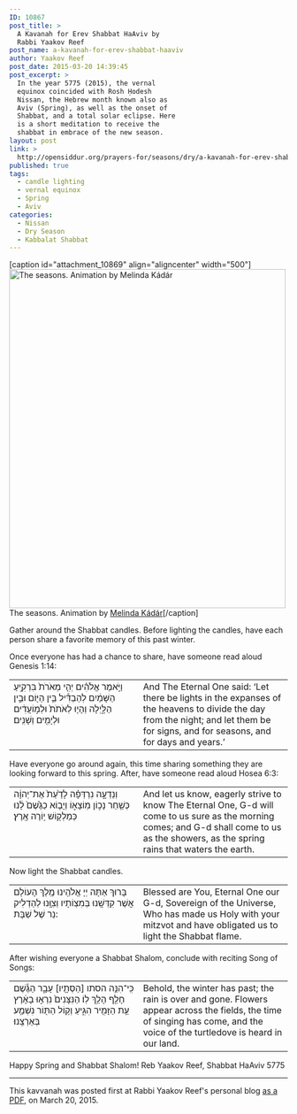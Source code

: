 ```yaml
---
ID: 10867
post_title: >
  A Kavanah for Erev Shabbat HaAviv by
  Rabbi Yaakov Reef
post_name: a-kavanah-for-erev-shabbat-haaviv
author: Yaakov Reef
post_date: 2015-03-20 14:39:45
post_excerpt: >
  In the year 5775 (2015), the vernal
  equinox coincided with Rosh Ḥodesh
  Nissan, the Hebrew month known also as
  Aviv (Spring), as well as the onset of
  Shabbat, and a total solar eclipse. Here
  is a short meditation to receive the
  shabbat in embrace of the new season.
layout: post
link: >
  http://opensiddur.org/prayers-for/seasons/dry/a-kavanah-for-erev-shabbat-haaviv/
published: true
tags:
  - candle lighting
  - vernal equinox
  - Spring
  - Aviv
categories:
  - Nissan
  - Dry Season
  - Kabbalat Shabbat
---
```

[caption id="attachment_10869" align="aligncenter" width="500"]<a href="http://opensiddur.org/wp-content/uploads/2015/03/tumblr_ncl2v2wnF21rvbta5o4_500.gif"><img src="http://opensiddur.org/wp-content/uploads/2015/03/tumblr_ncl2v2wnF21rvbta5o4_500.gif" alt="The seasons. Animation by Melinda Kádár" width="500" height="613" class="size-full wp-image-10869" /></a> The seasons. Animation by <a href="http://web.archive.org/web/20170207182259/http://kdrmlnd.tumblr.com/post/98587610085/its-all-a-happenin">Melinda Kádár</a>[/caption]

Gather around the Shabbat candles. Before lighting the candles, have each person share a favorite memory of this past winter.

Once everyone has had a chance to share, have someone read aloud Genesis 1:14:
<table style="margin-left: auto;margin-right: auto;"><tbody>
<tr><td style="vertical-align:top;" width="46%">
<div class="liturgy"><span lang="he">
וַיֹּ֣אמֶר אֱלֹהִ֗ים יְהִ֤י מְאֹרֹת֙ בִּרְקִ֣יעַ הַשָּׁמַ֔יִם לְהַבְדִּ֕יל בֵּ֥ין הַיּ֖וֹם וּבֵ֣ין הַלָּ֑יְלָה וְהָי֤וּ לְאֹתֹת֙ וּלְמ֣וֹעֲדִ֔ים וּלְיָמִ֖ים וְשָׁנִֽים׃
</span></div>
</td>
 
<td style="vertical-align:top;" width="53%">
<div class="english">
And The Eternal One said: ‘Let there be lights in the expanses of the heavens to divide the day from the night; and let them be for signs, and for seasons, and for days and years.’
</div>
</td></tr>
</tbody></tbody></tbody></tbody></table>

Have everyone go around again, this time sharing something they are looking forward to this spring. After, have someone read aloud Hosea 6:3:
<table style="margin-left: auto;margin-right: auto;"><tbody>
<tr><td style="vertical-align:top;" width="46%">
<div class="liturgy"><span lang="he">
וְנֵדְעָ֣ה נִרְדְּפָ֗ה לָדַ֙עַת֙ אֶת־יְהוָ֔ה כְּשַׁ֖חַר נָכ֣וֹן מֽוֹצָא֑וֹ וְיָב֤וֹא כַגֶּ֙שֶׁם֙ לָ֔נוּ כְּמַלְק֖וֹשׁ י֥וֹרֶה אָֽרֶץ׃
</span></div>
</td>
 
<td style="vertical-align:top;" width="53%">
<div class="english">
And let us know, eagerly strive to know The Eternal One, G-d will come to us sure as the morning comes; and G-d shall come to us as the showers, as the spring rains that waters the earth.
</div>
</td></tr>
</tbody></tbody></tbody></tbody></table>


Now light the Shabbat candles.
<table style="margin-left: auto;margin-right: auto;"><tbody>
<tr><td style="vertical-align:top;" width="46%">
<div class="liturgy"><span lang="he">
בָּרוּךְ אַתָּה יְיָ אֱלֹהֵֽינוּ מֶֽלֶךְ הָעוֹלָם  אֲשֶׁר קִדְּשָֽׁנוּ בְּמִצְוֹתָיו וְצִוָּֽנוּ לְהַדְלִיק  נֵר שֶׁל שַׁבָּת:
</span></div>
</td>
 
<td style="vertical-align:top;" width="53%">
<div class="english">
Blessed are You, Eternal One our G-d, Sovereign of the Universe, Who has made us Holy with your mitzvot and have obligated us to light the Shabbat flame.
</div>
</td></tr>
</tbody></tbody></tbody></tbody></table>

After wishing everyone a Shabbat Shalom, conclude with reciting Song of Songs:
<table style="margin-left: auto;margin-right: auto;"><tbody>
<tr><td style="vertical-align:top;" width="46%">
<div class="liturgy"><span lang="he">
כִּֽי־הִנֵּ֥ה הסתו [הַסְּתָ֖יו] עָבָ֑ר הַגֶּ֕שֶׁם חָלַ֖ף הָלַ֥ךְ לֽוֹ׃ הַנִּצָּנִים֙ נִרְא֣וּ בָאָ֔רֶץ עֵ֥ת הַזָּמִ֖יר הִגִּ֑יעַ וְק֥וֹל הַתּ֖וֹר נִשְׁמַ֥ע בְּאַרְצֵֽנוּ׃
</span></div>
</td>
 
<td style="vertical-align:top;" width="53%">
<div class="english">
Behold, the winter has past; the rain is over and gone. Flowers appear across the fields, the time of singing has come, and the voice of the turtledove is heard in our land.
</div>
</td></tr>
</tbody></tbody></tbody></tbody></table>

Happy Spring and Shabbat Shalom!
Reb Yaakov Reef, Shabbat HaAviv 5775

<hr />
This kavvanah was posted first at Rabbi Yaakov Reef's personal blog <a href="https://trekonthetrail.files.wordpress.com/2015/03/shabbat_haaviv_5775.pdf">as a PDF</a>, on March 20, 2015.
